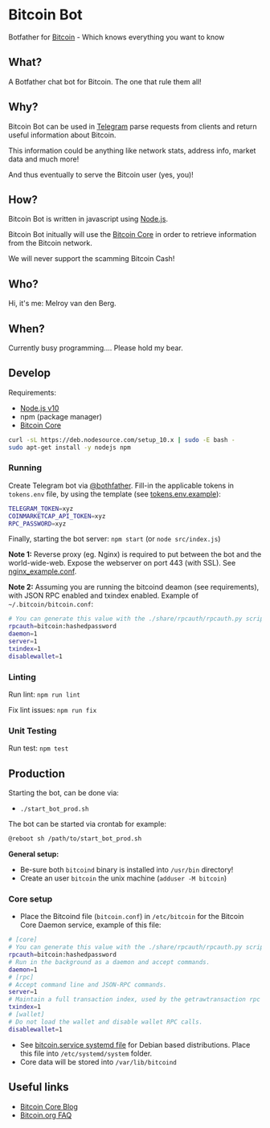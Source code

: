 # Bitcoin Bot

Botfather for [Bitcoin](https://bitcoin.org) - Which knows everything you want to know

## What?

A Botfather chat bot for Bitcoin. The one that rule them all!

## Why?

Bitcoin Bot can be used in [Telegram](https://telegram.org/apps) parse requests from clients and return useful information about Bitcoin.

This information could be anything like network stats, address info, market data and much more!

And thus eventually to serve the Bitcoin user (yes, you)!

## How?

Bitcoin Bot is written in javascript using [Node.js](https://nodejs.org/en/download/).

Bitcoin Bot initually will use the [Bitcoin Core](https://github.com/bitcoin/bitcoin) in order to retrieve information from the Bitcoin network.

We will never support the scamming Bitcoin Cash!

## Who?

Hi, it's me: Melroy van den Berg.

## When?

Currently busy programming.... Please hold my bear.

## Develop

Requirements:

* [Node.js v10](https://nodejs.org/en/download/)
* npm (package manager)
* [Bitcoin Core](https://github.com/bitcoin/bitcoin)

```sh
curl -sL https://deb.nodesource.com/setup_10.x | sudo -E bash -
sudo apt-get install -y nodejs npm
```

### Running

Create Telegram bot via [@bothfather](https://telegram.me/BotFather). Fill-in the applicable tokens in `tokens.env` file, by using the template (see [tokens.env.example](tokens.env.example)):

```sh
TELEGRAM_TOKEN=xyz
COINMARKETCAP_API_TOKEN=xyz
RPC_PASSWORD=xyz
```

Finally, starting the bot server: `npm start` (or `node src/index.js`)

**Note 1:** Reverse proxy (eg. Nginx) is required to put between the bot and the world-wide-web. Expose the webserver on port 443 (with SSL). See [nginx_example.conf](nginx_example.conf).

**Note 2:** Assuming you are running the bitcoind deamon (see requirements), with JSON RPC enabled and txindex enabled. Example of `~/.bitcoin/bitcoin.conf`:

```sh
# You can generate this value with the ./share/rpcauth/rpcauth.py script in the Bitcoin Core repository.
rpcauth=bitcoin:hashedpassword
daemon=1
server=1
txindex=1
disablewallet=1
```

### Linting

Run lint: `npm run lint`

Fix lint issues: `npm run fix`

### Unit Testing

Run test: `npm test`

## Production

Starting the bot, can be done via:

* `./start_bot_prod.sh`

The bot can be started via crontab for example:

```sh
@reboot sh /path/to/start_bot_prod.sh
```

**General setup:**

* Be-sure both `bitcoind` binary is installed into `/usr/bin` directory!
* Create an user `bitcoin` the unix machine (`adduser -M bitcoin`)

### Core setup

* Place the Bitcoind file (`bitcoin.conf`) in `/etc/bitcoin` for the Bitcoin Core Daemon service, example of this file:

```sh
# [core]
# You can generate this value with the ./share/rpcauth/rpcauth.py script in the Bitcoin Core repository.
rpcauth=bitcoin:hashedpassword
# Run in the background as a daemon and accept commands.
daemon=1
# [rpc]
# Accept command line and JSON-RPC commands.
server=1
# Maintain a full transaction index, used by the getrawtransaction rpc call.
txindex=1
# [wallet]
# Do not load the wallet and disable wallet RPC calls.
disablewallet=1
```

* See [bitcoin.service systemd file](bitcoin.service) for Debian based distributions. Place this file into `/etc/systemd/system` folder.
* Core data will be stored into `/var/lib/bitcoind`

## Useful links

* [Bitcoin Core Blog](https://bitcoincore.org/en/blog/)
* [Bitcoin.org FAQ](https://bitcoin.org/en/faq)
